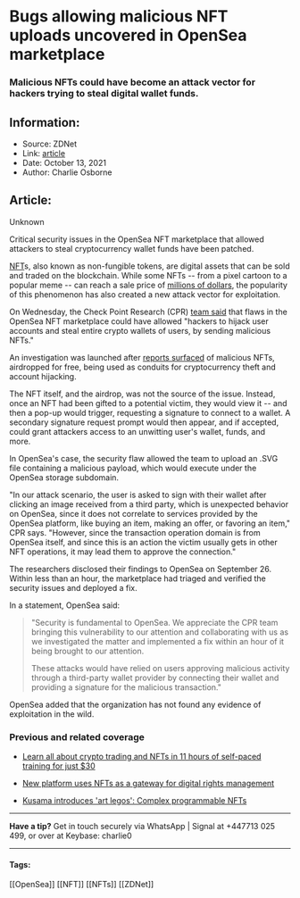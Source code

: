 # Bugs allowing malicious NFT uploads uncovered in OpenSea marketplace
### Malicious NFTs could have become an attack vector for hackers trying to steal digital wallet funds.

## Information:
+ Source: ZDNet
+ Link: [article](https://www.zdnet.com/article/bugs-allowing-malicious-nft-uploads-uncovered-in-opensea-marketplace/)
+ Date: October 13, 2021
+ Author: Charlie Osborne


## Article:
Unknown

Critical security issues in the OpenSea NFT marketplace that allowed attackers to steal cryptocurrency wallet funds have been patched. 


[NFT](https://www.zdnet.com/article/are-nft-collectibles-the-new-trading-cards-or-a-hype-bubble-soon-to-burst/)s, also known as non-fungible tokens, are digital assets that can be sold and traded on the blockchain. While some NFTs -- from a pixel cartoon to a popular meme -- can reach a sale price of [millions of dollars](https://www.bbc.co.uk/news/technology-56371912), the popularity of this phenomenon has also created a new attack vector for exploitation.  

On Wednesday, the Check Point Research (CPR) [team said](https://blog.checkpoint.com/) that flaws in the OpenSea NFT marketplace could have allowed "hackers to hijack user accounts and steal entire crypto wallets of users, by sending malicious NFTs." 

An investigation was launched after [reports surfaced](https://www.bleepingcomputer.com/news/security/fake-opensea-support-staff-are-stealing-cryptowallets-and-nfts/) of malicious NFTs, airdropped for free, being used as conduits for cryptocurrency theft and account hijacking.  

The NFT itself, and the airdrop, was not the source of the issue. Instead, once an NFT had been gifted to a potential victim, they would view it -- and then a pop-up would trigger, requesting a signature to connect to a wallet. A secondary signature request prompt would then appear, and if accepted, could grant attackers access to an unwitting user's wallet, funds, and more.  

In OpenSea's case, the security flaw allowed the team to upload an .SVG file containing a malicious payload, which would execute under the OpenSea storage subdomain. 

"In our attack scenario, the user is asked to sign with their wallet after clicking an image received from a third party, which is unexpected behavior on OpenSea, since it does not correlate to services provided by the OpenSea platform, like buying an item, making an offer, or favoring an item," CPR says. "However, since the transaction operation domain is from OpenSea itself, and since this is an action the victim usually gets in other NFT operations, it may lead them to approve the connection."






The researchers disclosed their findings to OpenSea on September 26. Within less than an hour, the marketplace had triaged and verified the security issues and deployed a fix.  

In a statement, OpenSea said: 


> "Security is fundamental to OpenSea. We appreciate the CPR team bringing this vulnerability to our attention and collaborating with us as we investigated the matter and implemented a fix within an hour of it being brought to our attention.  
> 
> These attacks would have relied on users approving malicious activity through a third-party wallet provider by connecting their wallet and providing a signature for the malicious transaction." 
> 
> 

OpenSea added that the organization has not found any evidence of exploitation in the wild. 

###  Previous and related coverage

* [Learn all about crypto trading and NFTs in 11 hours of self-paced training for just $30](https://www.zdnet.com/article/learn-all-about-crypto-trading-and-nfts-in-11-hours-of-self-paced-training-for-just-30/)  

* [New platform uses NFTs as a gateway for digital rights management](https://www.zdnet.com/article/new-platform-uses-nfts-as-a-gateway-for-digital-rights-management/)  

* [Kusama introduces 'art legos': Complex programmable NFTs](https://www.zdnet.com/article/kusama-introduces-art-legos-complex-programmable-nfts/)  




---

**Have a tip?** Get in touch securely via WhatsApp | Signal at +447713 025 499, or over at Keybase: charlie0



---





#### Tags:
[[OpenSea]] [[NFT]] [[NFTs]] [[ZDNet]]
